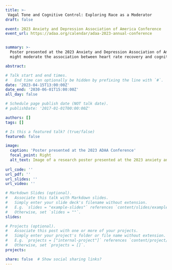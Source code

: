```yaml
---
title: >-
 Vagal Tone and Cognitive Control: Exploring Race as a Moderator
draft: false

event: 2023 Anxiety and Depression Association of America Conference
event_url: https://adaa.org/calendar/adaa-2023-annual-conference


summary: >-
  Poster presented at the 2023 Anxiety and Depression Association of America (ADAA) conference exploring whether race 
  might moderate the association between heart rate recovery and cognitive control.

abstract: 

# Talk start and end times.
#   End time can optionally be hidden by prefixing the line with `#`.
date: '2023-04-15T13:00:00Z'
date_end: '2030-06-01T15:00:00Z'
all_day: false

# Schedule page publish date (NOT talk date).
# publishDate: '2017-01-01T00:00:00Z'

authors: []
tags: []

# Is this a featured talk? (true/false)
featured: false

image:
  caption: 'Poster presented at the 2023 ADAA Conference'
  focal_point: Right
  alt_text: Image of a research poster presented at the 2023 anxiety and depression association of america. Contains large image that is 1/2 brain and 1/2 heart, graphs, and text summarizing background, methods, and findings. 
  
url_code: ''
url_pdf: ''
url_slides: ''
url_video: ''

# Markdown Slides (optional).
#   Associate this talk with Markdown slides.
#   Simply enter your slide deck's filename without extension.
#   E.g. `slides = "example-slides"` references `content/slides/example-slides.md`.
#   Otherwise, set `slides = ""`.
slides:

# Projects (optional).
#   Associate this post with one or more of your projects.
#   Simply enter your project's folder or file name without extension.
#   E.g. `projects = ["internal-project"]` references `content/project/deep-learning/index.md`.
#   Otherwise, set `projects = []`.
projects:

share: false  # Show social sharing links?
---
```

